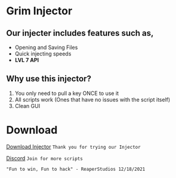 # Grim Injector

## Our injecter includes features such as,
- Opening and Saving Files
- Quick injecting speeds
- **LVL 7 API**

## Why use this injector?
1. You only need to pull a key ONCE to use it
2. All scripts work (Ones that have no issues with the script itself)
3. Clean GUI

# Download
[Download Injector](https://github.com/ReaperStudi0s/GrimInjector/releases) `Thank you for trying our Injector`

[Discord](https://discord.gg/hrW7Jp7W8R) `Join for more scripts`

`"Fun to win, Fun to hack" - ReaperStudios 12/18/2021`
